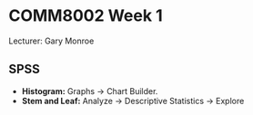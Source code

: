 # COMM8002 Week 1

Lecturer: Gary Monroe

## SPSS

- **Histogram:** Graphs &rarr; Chart Builder.
- **Stem and Leaf:** Analyze &rarr; Descriptive Statistics &rarr; Explore

